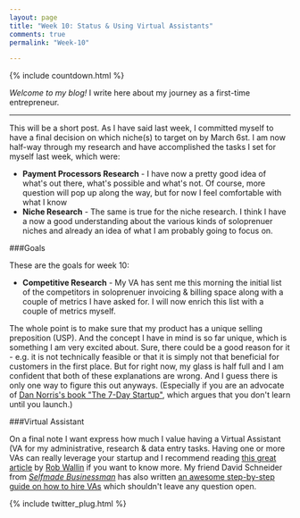 ```yaml
---
layout: page
title: "Week 10: Status & Using Virtual Assistants" 
comments: true
permalink: "Week-10"

---
```

{% include countdown.html %}

*Welcome to my blog!* I write here about my journey as a first-time entrepreneur.

-----
This will be a short post. As I have said last week, I committed myself to have a final decision on which niche(s) to target on by March 6st. I am now half-way through my research and have accomplished the tasks I set for myself last week, which were: 

* **Payment Processors Research** - I have now a pretty good idea of what's out there, what's possible and what's not. Of course, more question will pop up along the way, but for now I feel comfortable with what I know
* **Niche Research** - The same is true for the niche research. I think I have a now a good understanding about the various kinds of soloprenuer niches and already an idea of what I am probably going to focus on. 

###Goals

These are the goals for week 10: 

* **Competitive Research** - My VA has sent me this morning the initial list of the competitors in soloprenuer invoicing & billing space along with a couple of metrics I have asked for. I will now enrich this list with a couple of metrics myself. 

The whole point is to make sure that my product has a unique selling preposition (USP). And the concept I have in mind is so far unique, which is something I am very excited about. Sure, there could be a good reason for it - e.g. it is not technically feasible or that it is simply not that beneficial for customers in the first place. But for right now, my glass is half full and I am confident that both of these explanations are wrong. And I guess there is only one way to figure this out anyways. (Especially if you are an advocate of [Dan Norris's book "The 7-Day Startup"](http://www.amazon.com/The-Day-Startup-Learn-Launch-ebook/dp/B00NZFKB8S), which argues that you don't learn until you launch.)


###Virtual Assistant 

On a final note I want express how much I value having a Virtual Assistant (VA for my administrative, research & data entry tasks. Having one or more VAs can really leverage your startup and I recommend reading [this great article](http://blog.asmartbear.com/virtual-assistant-startup.html)  by [Rob Wallin](http://www.softwarebyrob.com) if you want to know more. My friend David Schneider from [*Selfmade Businessman*](http://www.selfmadebusinessman.com/) has also written [an awesome step-by-step guide on how to hire VAs](http://www.selfmadebusinessman.com/2014/03/03/the-ultimate-guide-to-vas/) which shouldn't leave any question open.



{% include twitter_plug.html %}